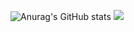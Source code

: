 ![Anurag's GitHub stats](https://github-readme-stats.vercel.app/api?username=Sedonya&show_icons=true&theme=tokyonight) ![](https://komarev.com/ghpvc/?username=your-github-username)
